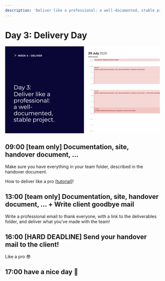 ```yaml
---
description: 'Deliver like a professional: a well-documented, stable project.'
---
```


# Day 3: Delivery Day

![Deliver like a professional: a well-documented, stable project.](../../.gitbook/assets/osoc-2020-cal-week-4.003.jpeg)

## 09:00 \[team only\] Documentation, site, handover document, ... 

Make sure you have everything in your team folder, described in the handover document. 

How to deliver like a pro \[[tutorial](../../how-to-deliver-like-a-pro/)\]!

## 13:00 \[team only\] Documentation, site, handover document, ... + Write client goodbye mail

Write a professional email to thank everyone, with a link to the deliverables folder, and deliver what you've made with the team!

## 16:00 \[HARD DEADLINE\] Send your handover mail to the client!

Like a pro 😎 

## 17:00 have a nice day 🥳

